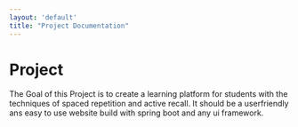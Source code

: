```yaml
---
layout: 'default'
title: "Project Documentation"
---
```

# Project

The Goal of this Project is to create a learning platform for students with the techniques of spaced repetition and active recall. 
It should be a userfriendly ans easy to use website build with spring boot and any ui framework. 


<!-- ## Bis 4.12.
ein fachliches UML Klassendiagramm Ihrer 
Webapplikation an und legen Sie dieses in Ihrem GIT Repository ab

eine gut strukturierte Beschreibung ihres Ansatzes zum 
Umgang mit verwendeten, fremden Decks an (z.B. UML Diagramme, textuelle 
Beschreibung) und legen Sie diese in Ihrem GIT Repository ab.


grobe Sketches der wichtigsten UI-Ansichten (zumindest 
Deckübersicht, Lernansicht) an und legen Sie diese in Ihrem GIT Repository ab -->
